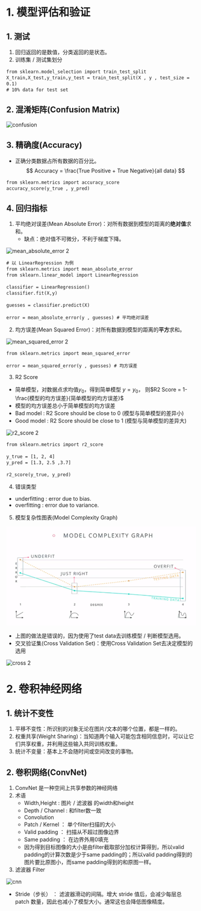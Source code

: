 # 1. 模型评估和验证

## 1. 测试
1. 回归返回的是数值，分类返回的是状态。
2. 训练集 / 测试集划分
```
from sklearn.model_selection import train_test_split
X_train,X_test,y_train,y_test = train_test_split(X , y , test_size = 0.1)
# 10% data for test set
```
## 2. 混淆矩阵(Confusion Matrix)

![confusion]($res/confusion.png)

## 3. 精确度(Accuracy)
- 正确分类数据占所有数据的百分比。
$$
Accuracy = \frac{True Positive + True Negative}{all data}
$$
```
from sklearn.metrics import accuracy_score
accuracy_score(y_true , y_pred)
```
## 4. 回归指标
1. 平均绝对误差(Mean Absolute Error)：对所有数据到模型的距离的**绝对值**求和。
	- 缺点：绝对值不可微分，不利于梯度下降。

![mean_absolute_error 2]($res/mean_absolute_error%202.png)

```
# 以 LinearRegression 为例
from sklearn.metrics import mean_absolute_error
from sklearn.linear_model import LinearRegression

classifier = LinearRegression()
classifier.fit(X,y)

guesses = classifier.predict(X)

error = mean_absolute_error(y , guesses) # 平均绝对误差
```
2. 均方误差(Mean Squared Error)：对所有数据到模型的距离的**平方**求和。

![mean_squared_error 2]($res/mean_squared_error%202.png)

```
from sklearn.metrics import mean_squared_error

error = mean_squared_error(y , guesses) # 均方误差
```
3. R2 Score
- 简单模型，对数据点求均值$y_0$，得到简单模型 $y = y_0$，
则$R2 Score = 1-\frac{模型的均方误差}{简单模型的均方误差}$ 
- 模型的均方误差总小于简单模型的均方误差
- Bad model : R2 Score should be close to 0 (模型与简单模型的差异小)
- Good model : R2 Score should be close to 1 (模型与简单模型的差异大)

![r2_score 2]($res/r2_score%202.png)

```
from sklearn.metrics import r2_score

y_true = [1, 2, 4]
y_pred = [1.3, 2.5 ,3.7]

r2_score(y_true, y_pred)
```
4. 错误类型
- underfitting : error due to bias.
- overfitting : error due to variance.

5. 模型复杂性图表(Model Complexity Graph)

![Model_Complexity_Graph 2](https://github.com/Coder-AndyLee/Deep-Learning/blob/master/DeepLearning%20-%20Udacity/2.%20%E5%8D%B7%E7%A7%AF%E7%A5%9E%E7%BB%8F%E7%BD%91%E7%BB%9C.resource/Model_Complexity_Graph.png)

- 上图的做法是错误的，因为使用了test data去训练模型 / 判断模型选用。
- 交叉验证集(Cross Validation Set)：使用Cross Validation Set去决定模型的选用

![cross 2](https://github.com/Coder-AndyLee/Deep-Learning/tree/master/DeepLearning%20-%20Udacity/2.%20%E5%8D%B7%E7%A7%AF%E7%A5%9E%E7%BB%8F%E7%BD%91%E7%BB%9C.resource/cross.png)


# 2. 卷积神经网络
## 1. 统计不变性
1. 平移不变性：所识别的对象无论在图片/文本的哪个位置，都是一样的。
2. 权重共享(Weight Sharing)：当知道两个输入可能包含相同信息时，可以让它们共享权重，并利用这些输入共同训练权重。
3. 统计不变量：基本上不会随时间或空间改变的事物。

## 2. 卷积网络(ConvNet)
1. ConvNet 是一种空间上共享参数的神经网络
2. 术语
	- Width,Height : 图片 / 滤波器 的width和height
	- Depth / Channel : 和filter数一致
	- Convolution
	- Patch / Kernel ： 单个filter扫描的大小  
	- Valid padding ： 扫描从不超过图像边界
	- Same padding ： 在边界外用0填充
	- 因为得到目标图像的大小是由filter截取部分加权计算得到，所以valid padding的计算次数是少于same padding的；所以valid padding得到的图片要比原图小，而same padding得到的和原图一样。
3. 滤波器 Filter

![cnn]($res/cnn.png)

- Stride（步长） ： 滤波器滑动的间隔。增大 stride 值后，会减少每层总 patch 数量，因此也减小了模型大小。通常这也会降低图像精度。











